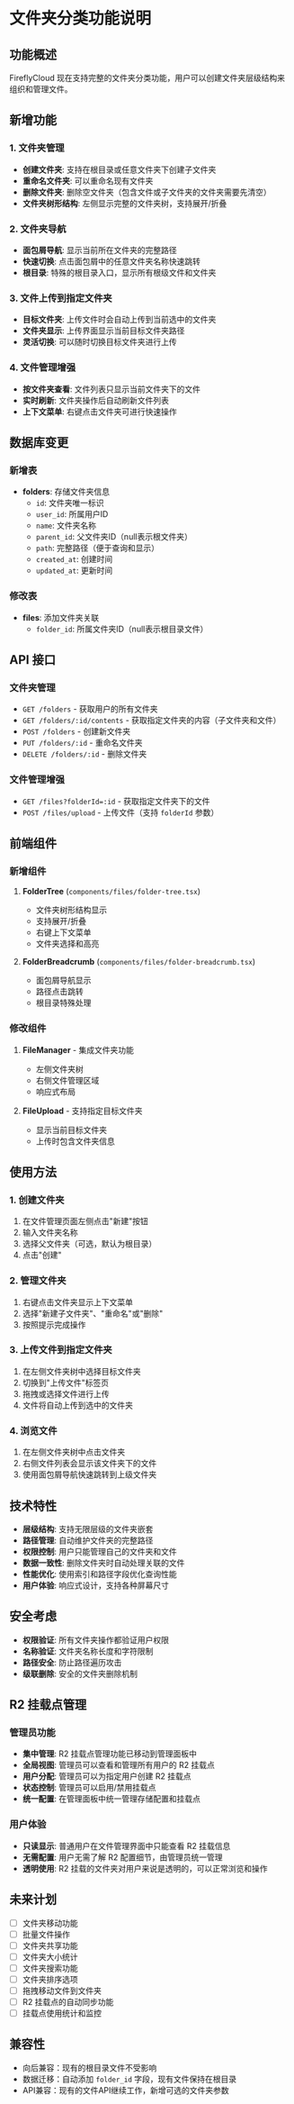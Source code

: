 # 文件夹分类功能说明

## 功能概述

FireflyCloud 现在支持完整的文件夹分类功能，用户可以创建文件夹层级结构来组织和管理文件。

## 新增功能

### 1. 文件夹管理
- **创建文件夹**: 支持在根目录或任意文件夹下创建子文件夹
- **重命名文件夹**: 可以重命名现有文件夹
- **删除文件夹**: 删除空文件夹（包含文件或子文件夹的文件夹需要先清空）
- **文件夹树形结构**: 左侧显示完整的文件夹树，支持展开/折叠

### 2. 文件夹导航
- **面包屑导航**: 显示当前所在文件夹的完整路径
- **快速切换**: 点击面包屑中的任意文件夹名称快速跳转
- **根目录**: 特殊的根目录入口，显示所有根级文件和文件夹

### 3. 文件上传到指定文件夹
- **目标文件夹**: 上传文件时会自动上传到当前选中的文件夹
- **文件夹显示**: 上传界面显示当前目标文件夹路径
- **灵活切换**: 可以随时切换目标文件夹进行上传

### 4. 文件管理增强
- **按文件夹查看**: 文件列表只显示当前文件夹下的文件
- **实时刷新**: 文件夹操作后自动刷新文件列表
- **上下文菜单**: 右键点击文件夹可进行快速操作

## 数据库变更

### 新增表
- **folders**: 存储文件夹信息
  - `id`: 文件夹唯一标识
  - `user_id`: 所属用户ID
  - `name`: 文件夹名称
  - `parent_id`: 父文件夹ID（null表示根文件夹）
  - `path`: 完整路径（便于查询和显示）
  - `created_at`: 创建时间
  - `updated_at`: 更新时间

### 修改表
- **files**: 添加文件夹关联
  - `folder_id`: 所属文件夹ID（null表示根目录文件）

## API 接口

### 文件夹管理
- `GET /folders` - 获取用户的所有文件夹
- `GET /folders/:id/contents` - 获取指定文件夹的内容（子文件夹和文件）
- `POST /folders` - 创建新文件夹
- `PUT /folders/:id` - 重命名文件夹
- `DELETE /folders/:id` - 删除文件夹

### 文件管理增强
- `GET /files?folderId=:id` - 获取指定文件夹下的文件
- `POST /files/upload` - 上传文件（支持 `folderId` 参数）

## 前端组件

### 新增组件
1. **FolderTree** (`components/files/folder-tree.tsx`)
   - 文件夹树形结构显示
   - 支持展开/折叠
   - 右键上下文菜单
   - 文件夹选择和高亮

2. **FolderBreadcrumb** (`components/files/folder-breadcrumb.tsx`)
   - 面包屑导航显示
   - 路径点击跳转
   - 根目录特殊处理

### 修改组件
1. **FileManager** - 集成文件夹功能
   - 左侧文件夹树
   - 右侧文件管理区域
   - 响应式布局

2. **FileUpload** - 支持指定目标文件夹
   - 显示当前目标文件夹
   - 上传时包含文件夹信息

## 使用方法

### 1. 创建文件夹
1. 在文件管理页面左侧点击"新建"按钮
2. 输入文件夹名称
3. 选择父文件夹（可选，默认为根目录）
4. 点击"创建"

### 2. 管理文件夹
1. 右键点击文件夹显示上下文菜单
2. 选择"新建子文件夹"、"重命名"或"删除"
3. 按照提示完成操作

### 3. 上传文件到指定文件夹
1. 在左侧文件夹树中选择目标文件夹
2. 切换到"上传文件"标签页
3. 拖拽或选择文件进行上传
4. 文件将自动上传到选中的文件夹

### 4. 浏览文件
1. 在左侧文件夹树中点击文件夹
2. 右侧文件列表会显示该文件夹下的文件
3. 使用面包屑导航快速跳转到上级文件夹

## 技术特性

- **层级结构**: 支持无限层级的文件夹嵌套
- **路径管理**: 自动维护文件夹的完整路径
- **权限控制**: 用户只能管理自己的文件夹和文件
- **数据一致性**: 删除文件夹时自动处理关联的文件
- **性能优化**: 使用索引和路径字段优化查询性能
- **用户体验**: 响应式设计，支持各种屏幕尺寸

## 安全考虑

- **权限验证**: 所有文件夹操作都验证用户权限
- **名称验证**: 文件夹名称长度和字符限制
- **路径安全**: 防止路径遍历攻击
- **级联删除**: 安全的文件夹删除机制

## R2 挂载点管理

### 管理员功能
- **集中管理**: R2 挂载点管理功能已移动到管理面板中
- **全局视图**: 管理员可以查看和管理所有用户的 R2 挂载点
- **用户分配**: 管理员可以为指定用户创建 R2 挂载点
- **状态控制**: 管理员可以启用/禁用挂载点
- **统一配置**: 在管理面板中统一管理存储配置和挂载点

### 用户体验
- **只读显示**: 普通用户在文件管理界面中只能查看 R2 挂载信息
- **无需配置**: 用户无需了解 R2 配置细节，由管理员统一管理
- **透明使用**: R2 挂载的文件夹对用户来说是透明的，可以正常浏览和操作

## 未来计划

- [ ] 文件夹移动功能
- [ ] 批量文件操作
- [ ] 文件夹共享功能
- [ ] 文件夹大小统计
- [ ] 文件夹搜索功能
- [ ] 文件夹排序选项
- [ ] 拖拽移动文件到文件夹
- [ ] R2 挂载点的自动同步功能
- [ ] 挂载点使用统计和监控

## 兼容性

- 向后兼容：现有的根目录文件不受影响
- 数据迁移：自动添加 `folder_id` 字段，现有文件保持在根目录
- API兼容：现有的文件API继续工作，新增可选的文件夹参数
